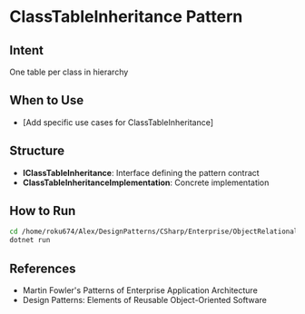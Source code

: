 # ClassTableInheritance Pattern

## Intent
One table per class in hierarchy

## When to Use
- [Add specific use cases for ClassTableInheritance]

## Structure
- **IClassTableInheritance**: Interface defining the pattern contract
- **ClassTableInheritanceImplementation**: Concrete implementation

## How to Run
```bash
cd /home/roku674/Alex/DesignPatterns/CSharp/Enterprise/ObjectRelational/ClassTableInheritance
dotnet run
```

## References
- Martin Fowler's Patterns of Enterprise Application Architecture
- Design Patterns: Elements of Reusable Object-Oriented Software
